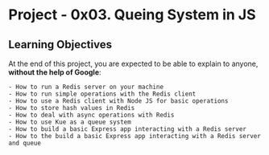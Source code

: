 # Project - 0x03. Queing System in JS

## Learning Objectives
At the end of this project, you are expected to be able to explain to anyone,
**without the help of Google**:

	- How to run a Redis server on your machine
	- How to run simple operations with the Redis client
	- How to use a Redis client with Node JS for basic operations
	- How to store hash values in Redis
	- How to deal with async operations with Redis
	- How to use Kue as a queue system
	- How to build a basic Express app interacting with a Redis server
	- How to the build a basic Express app interacting with a Redis server and queue

